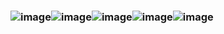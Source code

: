
### ![image](https://gyazo.com/98df5c0694fd0c08d5a334ef228947a9/thumb/1000)![image](https://gyazo.com/beeccd0942fbe12e2c50bad495fdd1f9/thumb/1000)![image](https://gyazo.com/f4a5e09e2ea3f34926903f11ba7cee38/thumb/1000)![image](https://gyazo.com/5a4db298e8d1e6c27af7e8a0837ab0cd/thumb/1000)![image](https://gyazo.com/5d99e3296b47ed2eed18b6b8a1f080fa/thumb/1000)
